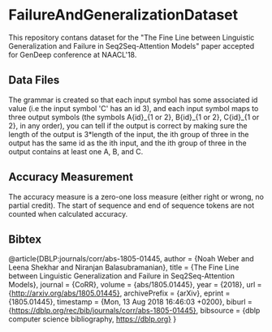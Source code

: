 # FailureAndGeneralizationDataset

This repository contans dataset for the "The Fine Line between Linguistic Generalization and Failure in Seq2Seq-Attention Models" paper accepted for GenDeep conference at NAACL'18. 

## Data Files

The grammar is created so that each input symbol has some associated id value (i.e the input symbol 'C' has an id 3), and each input symbol maps to three output symbols (the symbols A{id}\_{1 or 2}, B{id}\_{1 or 2}, C{id}\_{1 or 2}, in any order), you can tell if the output is correct by making sure the length of the output is 3\*length of the input, the ith group of three in the output has the same id as the ith input, and the ith group of three in the output contains at least one A, B, and C. 

## Accuracy Measurement

The accuracy measure is a zero-one loss measure (either right or wrong, no partial credit). The start of sequence and end of sequence tokens are not counted when calculated accuracy. 


## Bibtex

@article{DBLP:journals/corr/abs-1805-01445,
  author    = {Noah Weber and
               Leena Shekhar and
               Niranjan Balasubramanian},
  title     = {The Fine Line between Linguistic Generalization and Failure in Seq2Seq-Attention
               Models},
  journal   = {CoRR},
  volume    = {abs/1805.01445},
  year      = {2018},
  url       = {http://arxiv.org/abs/1805.01445},
  archivePrefix = {arXiv},
  eprint    = {1805.01445},
  timestamp = {Mon, 13 Aug 2018 16:46:03 +0200},
  biburl    = {https://dblp.org/rec/bib/journals/corr/abs-1805-01445},
  bibsource = {dblp computer science bibliography, https://dblp.org}
}
